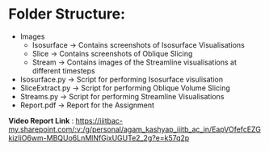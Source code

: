 # Folder Structure:

- Images 
    - Isosurface  -> Contains screenshots of Isosurface Visualisations
    - Slice       -> Contains screenshots of Oblique Slicing 
    - Stream      -> Contains images of the Streamline visualisations at different timesteps
- Isosurface.py   -> Script for performing Isosurface visulisation
- SliceExtract.py -> Script for performing Oblique Volume Slicing
- Streams.py      -> Script for performing Streamline Visualisations
- Report.pdf      -> Report for the Assignment

**Video Report Link** : https://iiitbac-my.sharepoint.com/:v:/g/personal/agam_kashyap_iiitb_ac_in/EapVOfefcEZGkizIiO6wm-MBQUo6LnMlNfGjxUGUTe2_2g?e=k57q2p